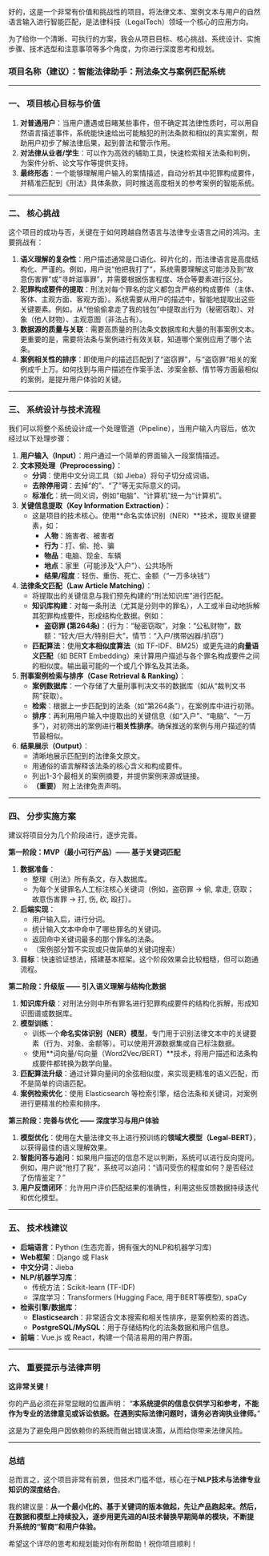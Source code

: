 好的，这是一个非常有价值和挑战性的项目。将法律文本、案例文本与用户的自然语言输入进行智能匹配，是法律科技（LegalTech）领域一个核心的应用方向。

为了给你一个清晰、可执行的方案，我会从项目目标、核心挑战、系统设计、实施步骤、技术选型和注意事项等多个角度，为你进行深度思考和规划。

### 项目名称（建议）：智能法律助手：刑法条文与案例匹配系统

-----

### 一、 项目核心目标与价值

1.  **对普通用户**：当用户遭遇或目睹某些事件，但不确定其法律性质时，可以用自然语言描述事件，系统能快速给出可能触犯的刑法条款和相似的真实案例，帮助用户初步了解法律后果，起到普法和警示作用。
2.  **对法律从业者/学生**：可以作为高效的辅助工具，快速检索相关法条和判例，为案件分析、论文写作等提供支持。
3.  **最终形态**：一个能够理解用户输入的案情描述，自动分析其中犯罪构成要件，并精准匹配到《刑法》具体条款，同时推送高度相关的参考案例的智能系统。

-----

### 二、 核心挑战

这个项目的成功与否，关键在于如何跨越自然语言与法律专业语言之间的鸿沟。主要挑战有：

1.  **语义理解的复杂性**：用户描述通常是口语化、碎片化的，而法律语言是高度结构化、严谨的。例如，用户说“他把我打了”，系统需要理解这可能涉及到“故意伤害罪”或“寻衅滋事罪”，并需要根据伤害程度、场合等要素进行区分。
2.  **犯罪构成要件的提取**：刑法对每个罪名的定义都包含严格的构成要件（主体、客体、主观方面、客观方面）。系统需要从用户的描述中，智能地提取出这些关键要素。例如，从“他偷偷拿走了我的钱包”中提取出行为（秘密窃取）、对象（他人财物）、主观意图（非法占有）。
3.  **数据源的质量与关联**：需要高质量的刑法条文数据库和大量的刑事案例文本。更重要的是，需要将法条与案例进行有效关联，知道哪个案例应用了哪个法条。
4.  **案例相关性的排序**：即使用户的描述匹配到了“盗窃罪”，与“盗窃罪”相关的案例成千上万。如何找到与用户描述在作案手法、涉案金额、情节等方面最相似的案例，是提升用户体验的关键。

-----

### 三、 系统设计与技术流程

我们可以将整个系统设计成一个处理管道（Pipeline），当用户输入内容后，依次经过以下处理步骤：

1.  **用户输入（Input）**：用户通过一个简单的界面输入一段案情描述。
2.  **文本预处理（Preprocessing）**：
      * **分词**：使用中文分词工具（如 Jieba）将句子切分成词语。
      * **去除停用词**：去掉“的”、“了”等无实际意义的词。
      * **标准化**：统一同义词，例如“电脑”、“计算机”统一为“计算机”。
3.  **关键信息提取（Key Information Extraction）**：
      * 这是项目的技术核心。使用\*\*命名实体识别（NER）\*\*技术，提取关键要素，如：
          * **人物**：施害者、被害者
          * **行为**：打、偷、抢、骗
          * **物品**：电脑、现金、车辆
          * **地点**：家里（可能涉及“入户”）、公共场所
          * **结果/程度**：轻伤、重伤、死亡、金额（“一万多块钱”）
4.  **法律条文匹配（Law Article Matching）**：
      * 将提取出的关键信息与我们预先构建的“刑法知识库”进行匹配。
      * **知识库构建**：对每一条刑法（尤其是分则中的罪名），人工或半自动地拆解其犯罪构成要件，形成结构化数据。例如：
          * **盗窃罪 (第264条)**：{行为：“秘密窃取”，对象：“公私财物”，数额：“较大/巨大/特别巨大”，情节：“入户/携带凶器/扒窃”}
      * **匹配算法**：使用**文本相似度算法**（如 TF-IDF、BM25）或更先进的**向量语义匹配**（如 BERT Embedding）来计算用户描述与各个罪名构成要件之间的相似度。输出最可能的一个或几个罪名及其法条。
5.  **刑事案例检索与排序（Case Retrieval & Ranking）**：
      * **案例数据库**：一个存储了大量刑事判决文书的数据库（如从“裁判文书网”获取）。
      * **检索**：根据上一步匹配到的法条（如“第264条”），在案例库中进行初筛。
      * **排序**：再利用用户输入中提取出的关键信息（如“入户”、“电脑”、“一万多”），对初筛出的案例进行**相关性排序**。确保推送的案例与用户描述的情节最相似。
6.  **结果展示（Output）**：
      * 清晰地展示匹配到的法律条文原文。
      * 用通俗的语言解释该法条的核心含义和构成要件。
      * 列出1-3个最相关的案例摘要，并提供案例来源或链接。
      * **（重要）** 附上法律免责声明。

-----

### 四、 分步实施方案

建议将项目分为几个阶段进行，逐步完善。

**第一阶段：MVP（最小可行产品）—— 基于关键词匹配**

1.  **数据准备**：
      * 整理《刑法》所有条文，存入数据库。
      * 为每个关键罪名人工标注核心关键词（例如，盗窃罪 -\> 偷, 拿走, 窃取；故意伤害罪 -\> 打, 伤, 砍, 殴打）。
2.  **后端实现**：
      * 用户输入后，进行分词。
      * 统计输入文本中命中了哪些罪名的关键词。
      * 返回命中关键词最多的那个罪名的法条。
      * （案例部分暂不实现或只做简单的关键词搜索）
3.  **目标**：快速验证想法，搭建基本框架。这个阶段效果会比较粗糙，但可以跑通流程。

**第二阶段：升级版 —— 引入语义理解与结构化数据**

1.  **知识库升级**：对刑法分则中所有罪名进行犯罪构成要件的结构化拆解，形成知识图谱或数据库。
2.  **模型训练**：
      * 训练一个**命名实体识别（NER）模型**，专门用于识别法律文本中的关键要素（行为、对象、金额等）。可以使用开源数据集或自己标注数据。
      * 使用\*\*词向量/句向量（Word2Vec/BERT）\*\*技术，将用户描述和法条构成要件都转换为数学向量。
3.  **匹配算法升级**：通过计算向量间的余弦相似度，来实现更精准的语义匹配，而不是简单的词语匹配。
4.  **案例检索优化**：使用 Elasticsearch 等检索引擎，结合法条和关键词，对案例进行更精准的检索和排序。

**第三阶段：完善与优化 —— 深度学习与用户体验**

1.  **模型优化**：使用在大量法律文书上进行预训练的**领域大模型（Legal-BERT）**，以获得最佳的语义理解效果。
2.  **智能问答与追问**：如果用户描述的信息不足以判断，系统可以进行反向提问。例如，用户说“他打了我”，系统可以追问：“请问受伤的程度如何？是否经过了伤情鉴定？”
3.  **用户反馈闭环**：允许用户评价匹配结果的准确性，利用这些反馈数据持续迭代和优化模型。

-----

### 五、 技术栈建议

  * **后端语言**：Python (生态完善，拥有强大的NLP和机器学习库)
  * **Web框架**：Django 或 Flask
  * **中文分词**：Jieba
  * **NLP/机器学习库**：
      * 传统方法：Scikit-learn (TF-IDF)
      * 深度学习：Transformers (Hugging Face, 用于BERT等模型), spaCy
  * **检索引擎/数据库**：
      * **Elasticsearch**：非常适合文本搜索和相关性排序，是案例检索的首选。
      * **PostgreSQL/MySQL**：用于存储结构化的法条数据和用户信息。
  * **前端**：Vue.js 或 React，构建一个简洁易用的用户界面。

-----

### 六、 重要提示与法律声明

**这非常关键！**

你的产品必须在非常显眼的位置声明：
“**本系统提供的信息仅供学习和参考，不能作为专业的法律意见或诉讼依据。在遇到实际法律问题时，请务必咨询执业律师。**”

这是为了避免用户因依赖你的系统而做出错误决策，从而给你带来法律风险。

-----

### 总结

总而言之，这个项目非常有前景，但技术门槛不低，核心在于**NLP技术与法律专业知识的深度结合**。

我的建议是：**从一个最小化的、基于关键词的版本做起，先让产品跑起来。然后，在数据和模型上持续投入，逐步用更先进的AI技术替换早期简单的模块，不断提升系统的“智商”和用户体验。**

希望这个详尽的思考和规划能对你有所帮助！祝你项目顺利！